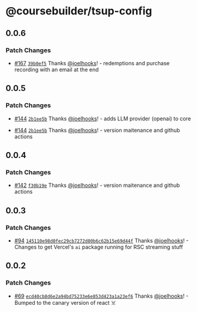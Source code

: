 # @coursebuilder/tsup-config

## 0.0.6

### Patch Changes

- [#167](https://github.com/badass-courses/course-builder/pull/167) [`39b0ef5`](https://github.com/badass-courses/course-builder/commit/39b0ef5e4556ee1a1fd549f3bc48f405fe8b6984) Thanks [@joelhooks](https://github.com/joelhooks)! - redemptions and purchase recording with an email at the end

## 0.0.5

### Patch Changes

- [#144](https://github.com/badass-courses/course-builder/pull/144) [`2b1ee5b`](https://github.com/badass-courses/course-builder/commit/2b1ee5bfddc417f5f8112f297e03b4ad8d281aa0) Thanks [@joelhooks](https://github.com/joelhooks)! - adds LLM provider (openai) to core

- [#144](https://github.com/badass-courses/course-builder/pull/144) [`2b1ee5b`](https://github.com/badass-courses/course-builder/commit/2b1ee5bfddc417f5f8112f297e03b4ad8d281aa0) Thanks [@joelhooks](https://github.com/joelhooks)! - version maitenance and github actions

## 0.0.4

### Patch Changes

- [#142](https://github.com/badass-courses/course-builder/pull/142) [`f30b19e`](https://github.com/badass-courses/course-builder/commit/f30b19ed3e45a9a91f76c17a0c265359c36e5096) Thanks [@joelhooks](https://github.com/joelhooks)! - version maitenance and github actions

## 0.0.3

### Patch Changes

- [#94](https://github.com/badass-courses/course-builder/pull/94) [`145110e98d0fec29cb7272d00b6c62b15e69d44f`](https://github.com/badass-courses/course-builder/commit/145110e98d0fec29cb7272d00b6c62b15e69d44f) Thanks [@joelhooks](https://github.com/joelhooks)! - Changes to get Vercel's `ai` package running for RSC streaming stuff

## 0.0.2

### Patch Changes

- [#69](https://github.com/badass-courses/course-builder/pull/69)
  [`ecd40cb8d6e2a94bd75233e6e853d423a1a23ef6`](https://github.com/badass-courses/course-builder/commit/ecd40cb8d6e2a94bd75233e6e853d423a1a23ef6)
  Thanks [@joelhooks](https://github.com/joelhooks)! - Bumped to the canary version of react ☠️
